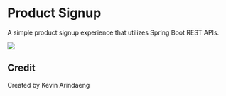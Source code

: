 # Product Signup

A simple product signup experience that utilizes Spring Boot REST APIs.

<img src="https://i.imgur.com/islIUGH.jpg">

## Credit

Created by Kevin Arindaeng